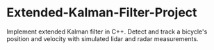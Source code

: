 # Extended-Kalman-Filter-Project
Implement extended Kalman filter in C++. Detect and track a bicycle's position and velocity with simulated lidar and radar measurements. 
